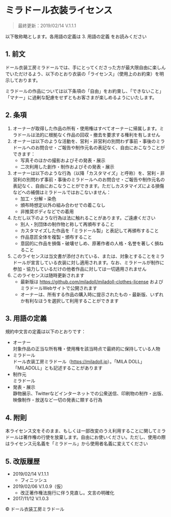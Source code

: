 # ミラドール衣装ライセンス

>最終更新：2019/02/14 V.1.1.1

以下敬称略とします。各用語の定義は 3. 用語の定義 をお読みください

## 1. 前文

ドール衣装工房ミラドールでは、手にとってくださった方が最大限自由に楽しんでいただけるよう、以下のとおり衣装の「ライセンス」（使用上のお約束）を明示しております。

ミラドールの作品については以下条項の「自由」をお約束し、「できないこと」「マナー」に過剰な配慮をせずともお客さまが楽しめるようにいたします。

## 2. 条項

1. オーナーが取得した作品の所有・使用権はすべてオーナーに帰属します。ミラドールは法的に根拠なく作品の回収・撤去を要求する権利を有しません
2. オーナーは以下のような活動を、営利・非営利の別問わず事前・事後のミラドールへのお問合せ・ご報告や制作元名の表記なく、自由におこなうことができます：
    * 写真そのほかの撮影およびその発表・展示
    * 二次利用した創作・制作およびその発表・展示
3. オーナーは以下のような行為（以降「カスタマイズ」と呼称）を、営利・非営利の別問わず事前・事後のミラドールへのお問合せ・ご報告や制作元名の表記なく、自由におこなうことができます。ただしカスタマイズによる損傷などへの補償はミラドールではおこないません：
    * 加工・分解・染色
    * 頒布時想定以外の組み合わせでの着こなし
    * 非推奨ボディなどでの着用
4. ただし以下のような行為は法に触れることがあります。ご遠慮ください
    * 別人・別団体の制作物と称して再頒布すること
    * カスタマイズした作品を「ミラドール製」と表記して再頒布すること
    * 作品意匠全体を複製・頒布すること
    * 意図的に作品を損傷・破壊せしめ、原著作者の人格・名誉を著しく損ねること
5. このライセンスは当文書が添付されている、または、対象とすることをミラドールが宣言している衣装に対し適用されます。なお、ミラドールが制作に参加・協力しているだけの他者作品に対しては一切適用されません
6. このライセンスは随時更新されます
    * 最新版は <https://github.com/miladoll/miladoll-clothes-license> およびミラドールWebサイトで公開されます
    * オーナーは、所有する作品の購入時に提示されたもの・最新版、いずれか有利なほうを選択して利用することができます

## 3. 用語の定義

規約中文言の定義は以下のとおりです：

* オーナー  
  対象作品の正当な所有権・使用権を該当時点で最終的に保持している人物
* ミラドール  
  ドール衣装工房ミラドール（<https://miladoll.jp>）。「MILA DOLL」「MILADOLL」とも記述することがあります
* 制作元  
  ミラドール
* 発表・展示  
  静物展示、Twitterなどインターネットでの公衆送信、印刷物の制作・出版、映像制作・放送など一切の発表に類する行為

## 4. 附則

本ライセンス文をそのまま、もしくは一部改変のうえ利用することに関してミラドールは著作権の行使を放棄します。自由にお使いください。ただし、使用の際はライセンス元名義を「ミラドール」から使用者名義に変えてください

## 5. 改版履歴

* 2019/02/14 V.1.1.1
    * フィニッシュ
* 2019/02/06 V.1.0.9（仮）
    * 改正著作権法施行に伴う見直し。文言の明確化
* 2017/11/12 V.1.0.3

&copy; ドール衣装工房ミラドール

